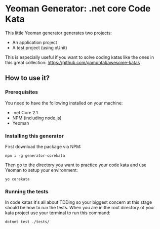 # Yeoman Generator: .net core Code Kata
This little Yeoman generator generates two projects:
- An application project
- A test project (using xUnit)

This is especially useful if you want to solve coding katas like the ones in this great collection:
https://github.com/gamontal/awesome-katas

## How to use it?
### Prerequisites
You need to have the following installed on your machine:
- .net Core 2.1
- NPM (including node.js)
- Yeoman

### Installing this generator
First download the package via NPM:
```
npm i -g generator-corekata
```

Then go to the directory you want to practice your code kata and use Yeoman to setup your environment:
```
yo corekata
```

### Running the tests
In code katas it's all about TDDing so your biggest concern at this stage should be how to run the tests. When you are in the root directory of your kata project use your terminal to run this command:
```
dotnet test ./tests/
```